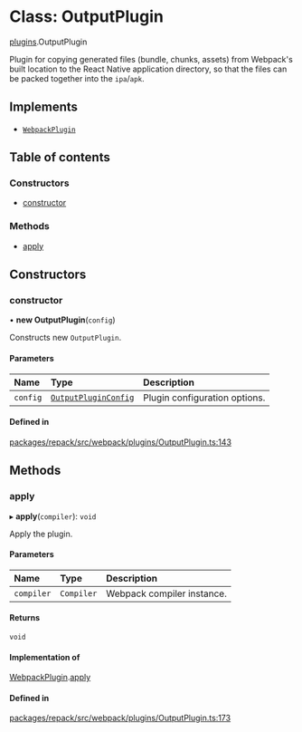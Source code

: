 # Class: OutputPlugin

[plugins](../modules/plugins.md).OutputPlugin

Plugin for copying generated files (bundle, chunks, assets) from Webpack's built location to the
React Native application directory, so that the files can be packed together into the `ipa`/`apk`.

## Implements

- [`WebpackPlugin`](../interfaces/WebpackPlugin.md)

## Table of contents

### Constructors

- [constructor](plugins.OutputPlugin.md#constructor)

### Methods

- [apply](plugins.OutputPlugin.md#apply)

## Constructors

### constructor

• **new OutputPlugin**(`config`)

Constructs new `OutputPlugin`.

#### Parameters

| Name | Type | Description |
| :------ | :------ | :------ |
| `config` | [`OutputPluginConfig`](../interfaces/plugins.OutputPluginConfig.md) | Plugin configuration options. |

#### Defined in

[packages/repack/src/webpack/plugins/OutputPlugin.ts:143](https://github.com/callstack/repack/blob/9e6a11a/packages/repack/src/webpack/plugins/OutputPlugin.ts#L143)

## Methods

### apply

▸ **apply**(`compiler`): `void`

Apply the plugin.

#### Parameters

| Name | Type | Description |
| :------ | :------ | :------ |
| `compiler` | `Compiler` | Webpack compiler instance. |

#### Returns

`void`

#### Implementation of

[WebpackPlugin](../interfaces/WebpackPlugin.md).[apply](../interfaces/WebpackPlugin.md#apply)

#### Defined in

[packages/repack/src/webpack/plugins/OutputPlugin.ts:173](https://github.com/callstack/repack/blob/9e6a11a/packages/repack/src/webpack/plugins/OutputPlugin.ts#L173)
